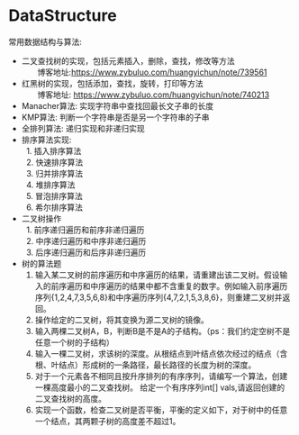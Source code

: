 # DataStructure
常用数据结构与算法:

 - 二叉查找树的实现，包括元素插入，删除，查找，修改等方法</br>
       &nbsp; &nbsp; &nbsp; &nbsp;博客地址:https://www.zybuluo.com/huangyichun/note/739561</br>
 - 红黑树的实现，包括添加，查找，旋转，打印等方法</br>
        &nbsp; &nbsp; &nbsp; &nbsp;博客地址: https://www.zybuluo.com/huangyichun/note/740213</br>
 - Manacher算法: 实现字符串中查找回最长文子串的长度
 - KMP算法: 判断一个字符串是否是另一个字符串的子串
 - 全排列算法: 递归实现和非递归实现
 - 排序算法实现:</br>
   1. 插入排序算法</br>
   2. 快速排序算法</br>
   3. 归并排序算法</br>
   4. 堆排序算法</br>
   5. 冒泡排序算法</br>
   6. 希尔排序算法</br>
 - 二叉树操作<br/>
   1. 前序递归遍历和前序非递归遍历</br>
   2. 中序递归遍历和中序非递归遍历</br>
   3. 后序递归遍历和后序非递归遍历</br>
 - 树的算法题</br>
   1. 输入某二叉树的前序遍历和中序遍历的结果，请重建出该二叉树。假设输入的前序遍历和中序遍历的结果中都不含重复的数字。例如输入前序遍历序列{1,2,4,7,3,5,6,8}和中序遍历序列{4,7,2,1,5,3,8,6}，则重建二叉树并返回。</br>
   2. 操作给定的二叉树，将其变换为源二叉树的镜像。 </br>
   3. 输入两棵二叉树A，B，判断B是不是A的子结构。（ps：我们约定空树不是任意一个树的子结构）</br>
   4. 输入一棵二叉树，求该树的深度。从根结点到叶结点依次经过的结点（含根、叶结点）形成树的一条路径，最长路径的长度为树的深度。
   5. 对于一个元素各不相同且按升序排列的有序序列，请编写一个算法，创建一棵高度最小的二叉查找树。
给定一个有序序列int[] vals,请返回创建的二叉查找树的高度。
   6. 实现一个函数，检查二叉树是否平衡，平衡的定义如下，对于树中的任意一个结点，其两颗子树的高度差不超过1。
